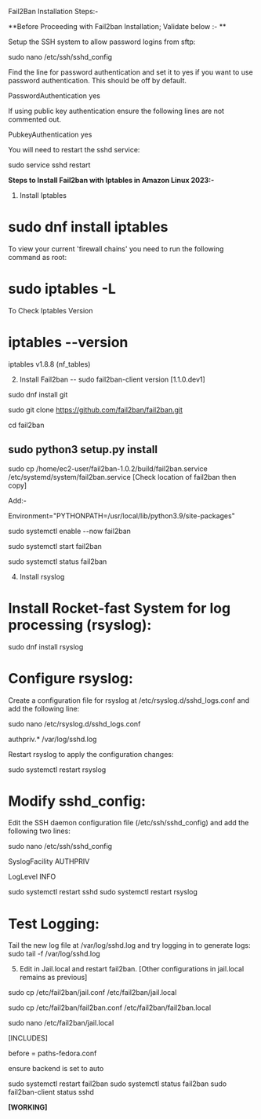 Fail2Ban Installation Steps:-

**Before Proceeding with Fail2ban Installation;
 Validate below :- **

Setup the SSH system to allow password logins from sftp:

sudo nano /etc/ssh/sshd_config


Find the line for password authentication and set it to yes if you want to use password authentication. This should be off by default.

PasswordAuthentication yes


If using public key authentication ensure the following lines are not commented out.

PubkeyAuthentication yes

You will need to restart the sshd service:

sudo service sshd restart


**Steps to Install Fail2ban with Iptables in Amazon Linux 2023:-**

1. Install Iptables

# sudo dnf install iptables

To view your current 'firewall chains' you need to run the following command as root:

# sudo iptables -L

To Check Iptables Version

# iptables --version

iptables v1.8.8 (nf_tables)


2. Install Fail2ban -- sudo fail2ban-client version [1.1.0.dev1]

sudo dnf install git

sudo git clone https://github.com/fail2ban/fail2ban.git

cd fail2ban

sudo python3 setup.py install
----------------------------------------------------

sudo cp /home/ec2-user/fail2ban-1.0.2/build/fail2ban.service /etc/systemd/system/fail2ban.service  [Check location of fail2ban then copy]

Add:-

Environment="PYTHONPATH=/usr/local/lib/python3.9/site-packages"

sudo systemctl enable --now fail2ban

sudo systemctl start fail2ban

sudo systemctl status fail2ban


4. Install rsyslog

# Install Rocket-fast System for log processing (rsyslog):

sudo dnf install rsyslog


# Configure rsyslog:

Create a configuration file for rsyslog at /etc/rsyslog.d/sshd_logs.conf and add the following line:

sudo nano /etc/rsyslog.d/sshd_logs.conf

authpriv.*   /var/log/sshd.log


Restart rsyslog to apply the configuration changes:

sudo systemctl restart rsyslog


# Modify sshd_config:

Edit the SSH daemon configuration file (/etc/ssh/sshd_config) and add the following two lines:

sudo nano /etc/ssh/sshd_config

SyslogFacility AUTHPRIV

LogLevel INFO


sudo systemctl restart sshd
sudo systemctl restart rsyslog

# Test Logging:

Tail the new log file at /var/log/sshd.log and try logging in to generate logs:
sudo tail -f /var/log/sshd.log



5. Edit in Jail.local and restart fail2ban. [Other configurations in jail.local remains as previous]

sudo cp /etc/fail2ban/jail.conf /etc/fail2ban/jail.local

sudo cp /etc/fail2ban/fail2ban.conf /etc/fail2ban/fail2ban.local

sudo nano /etc/fail2ban/jail.local

[INCLUDES]

before = paths-fedora.conf

ensure backend is set to auto


sudo systemctl restart fail2ban
sudo systemctl status fail2ban
sudo fail2ban-client status sshd

**[WORKING]**
